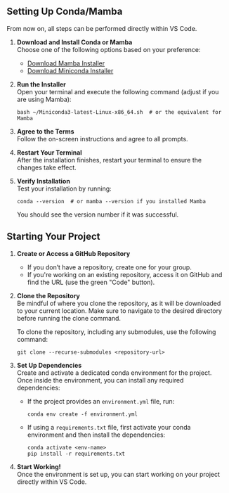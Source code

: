 ## Setting Up Conda/Mamba

From now on, all steps can be performed directly within VS Code.

1. **Download and Install Conda or Mamba**  
   Choose one of the following options based on your preference:
   - [Download Mamba Installer](https://github.com/conda-forge/miniforge/releases/latest)
   - [Download Miniconda Installer](https://repo.anaconda.com/miniconda/Miniconda3-latest-Linux-x86_64.sh)

2. **Run the Installer**  
   Open your terminal and execute the following command (adjust if you are using Mamba):
   ```
   bash ~/Miniconda3-latest-Linux-x86_64.sh  # or the equivalent for Mamba
   ```

3. **Agree to the Terms**  
   Follow the on-screen instructions and agree to all prompts.

4. **Restart Your Terminal**  
   After the installation finishes, restart your terminal to ensure the changes take effect.

5. **Verify Installation**  
   Test your installation by running:
   ```
   conda --version  # or mamba --version if you installed Mamba
   ```
   You should see the version number if it was successful.


## Starting Your Project

1. **Create or Access a GitHub Repository**  
   - If you don’t have a repository, create one for your group.
   - If you're working on an existing repository, access it on GitHub and find the URL (use the green "Code" button).

2. **Clone the Repository**  
   Be mindful of where you clone the repository, as it will be downloaded to your current location. Make sure to navigate to the desired directory before running the clone command.

   To clone the repository, including any submodules, use the following command:
   ```
   git clone --recurse-submodules <repository-url>
   ```

3. **Set Up Dependencies**  
   Create and activate a dedicated conda environment for the project. Once inside the environment, you can install any required dependencies:
   - If the project provides an `environment.yml` file, run:
     ```
     conda env create -f environment.yml
     ```
   - If using a `requirements.txt` file, first activate your conda environment and then install the dependencies:
     ```
     conda activate <env-name>
     pip install -r requirements.txt
     ```

4. **Start Working!**  
   Once the environment is set up, you can start working on your project directly within VS Code.
